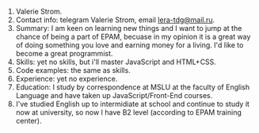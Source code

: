 1. Valerie Strom.
2. Contact info: telegram Valerie Strom, email lera-tdg@mail.ru.
3. Summary: I am keen on learning new things and I want to jump at the chance of being a part of EPAM, becuase in my opinion it is a great way of doing something you love and earning money for a living. I'd like to become a great programmist.
4. Skills: yet no skills, but i'll master JavaScript and HTML+CSS.
5. Code examples: the same as skills.
6. Experience: yet no experience.
7. Education: I study by correspondence at MSLU at the faculty of English Language and have taken up JavaScript/Front-End courses.
8. I've studied English up to intermidiate at school and continue to study it now at university, so now I have B2 level (according to EPAM training center).